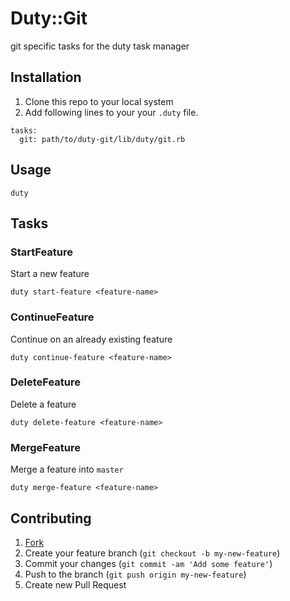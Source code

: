 # Duty::Git

git specific tasks for the duty task manager

## Installation

1. Clone this repo to your local system
2. Add following lines to your your `.duty` file.

```
tasks:
  git: path/to/duty-git/lib/duty/git.rb
```

## Usage

```
duty
```

## Tasks

### StartFeature

Start a new feature

```
duty start-feature <feature-name>
```

### ContinueFeature

Continue on an already existing feature

```
duty continue-feature <feature-name>
```

### DeleteFeature

Delete a feature

```
duty delete-feature <feature-name>
```

### MergeFeature

Merge a feature into `master`

```
duty merge-feature <feature-name>
```

## Contributing

1. [Fork](http://github.com/JanOwiesniak/duty-git/fork)
2. Create your feature branch (`git checkout -b my-new-feature`)
3. Commit your changes (`git commit -am 'Add some feature'`)
4. Push to the branch (`git push origin my-new-feature`)
5. Create new Pull Request
